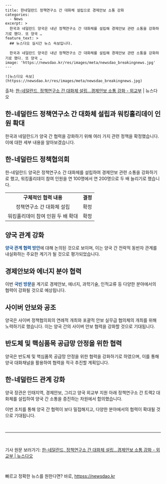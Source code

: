     ---
    title: 한네덜란드 정책연구소 간 대화체 설립으로 경제안보 소통 강화
    categories:
      - News
    excerpt: >
      한국과 네덜란드 양국은 내년 정책연구소 간 대화체를 설립해 경제안보 관련 소통을 강화하기로 했다. 또 양국 …
    feature_text: >
      ## 뉴스다오 실시간 뉴스 속보입니다.
    
      한국과 네덜란드 양국은 내년 정책연구소 간 대화체를 설립해 경제안보 관련 소통을 강화하기로 했다. 또 양국 …
    image: 'https://newsdao.kr/res/images/meta/newsdao_breakingnews.jpg'
    ---
    
    ![뉴스다오 속보](httpss://newsdao.kr/res/images/meta/newsdao_breakingnews.jpg)

<p>출처: <a href="httpss://newsdao.kr/2815" rel="dofollow">한-네덜란드, 정책연구소 간 대화체 설립…경제안보 소통 강화 - 외교부</a> | 뉴스다오</p>

<h2>한-네덜란드 정책연구소 간 대화체 설립과 워킹홀리데이 인원 확대</h2>

<p data-ke-size="size16">한국과 네덜란드가 양국 간 협력을 강화하기 위해 여러 가지 관련 정책을 확정했습니다. 이에 대한 세부 내용을 알아보겠습니다.</p>

<h2 data-ke-size="size26">한-네덜란드 정책협의회</h2>

<p data-ke-size="size16">한-네덜란드 양국은 정책연구소 간 대화체를 설립하여 경제안보 관련 소통을 강화하기로 했고, 워킹홀리데이 참여 인원을 연 100명에서 연 200명으로 두 배 늘리기로 했습니다.</p>

<table>
	<tr>
		<td style="text-align: center; height: 17px;"><b>구체적인 협력 내용</b></td>
		<td style="text-align: center; height: 17px;"><b>결정</b></td>
	</tr>
	<tr>
		<td style="text-align: center; height: 17px;">정책연구소 간 대화체 설립</td>
		<td style="text-align: center; height: 17px;">확정</td>
	</tr>
	<tr>
		<td style="text-align: center; height: 17px;">워킹홀리데이 참여 인원 두 배 확대</td>
		<td style="text-align: center; height: 17px;">확정</td>
	</tr>
</table>

<h2 data-ke-size="size26">양국 관계 강화</h2>

<p data-ke-size="size16"><b><span style="color: #1a5490;">양국 관계 협력 방안</span></b>에 대해 논의된 것으로 보이며, 이는 양국 간 전략적 동반자 관계를 내실화하는 주요한 계기가 될 것으로 평가되었습니다.</p>

<h2 data-ke-size="size26">경제안보와 에너지 분야 협력</h2>

<p data-ke-size="size16">이번 <b><span style="color: #1a5490;">국빈 방문</span></b>을 계기로 경제안보, 에너지, 과학기술, 인적교류 등 다양한 분야에서의 협력이 강화될 것으로 예상됩니다.</p>

<h2 data-ke-size="size26">사이버 안보와 공조</h2>

<p data-ke-size="size16">양국은 사이버 정책협의회의 연례적 개최와 포괄적 안보 실무급 협의체의 개최를 위해 노력하기로 했습니다. 이는 양국 간의 사이버 안보 협력을 강화할 것으로 기대됩니다.</p>

<h2 data-ke-size="size26">반도체 및 핵심품목 공급망 안정을 위한 협력</h2>

<p data-ke-size="size16">양국은 반도체 및 핵심품목 공급망 안정을 위한 협력을 강화하기로 하였으며, 이를 통해 양국 대화채널을 활용하여 협력을 적극 추진할 계획입니다.</p>

<h2 data-ke-size="size26">한-네덜란드 관계 강화</h2>

<p data-ke-size="size16">양국 장관은 인태지역, 경제안보, 그리고 양국 외교부 지원 아래 정책연구소 간 트랙2 대화체를 설립하여 양국 간 소통을 증진하는 차원에서 합의했습니다.</p>

<p data-ke-size="size16">이번 조치를 통해 양국 간 협력이 보다 밀접해지고, 다양한 분야에서의 협력이 확대될 것으로 기대됩니다.</p>

<p data-ke-size="size16">&nbsp;</p>

<hr>

<p data-ke-size="size16">&nbsp;</p>

<p data-ke-size="size16">기사 원문 보러가기: <a href="httpss://newsdao.kr/2815">한-네덜란드, 정책연구소 간 대화체 설립…경제안보 소통 강화 - 외교부 | 뉴스다오 </a></p>
<p data-ke-size="size16">&nbsp;</p> 

빠르고 정확한 뉴스를 원한다면? 바로, <a href="httpss://newsdao.kr" rel="dofollow">httpss://newsdao.kr</a>


    
